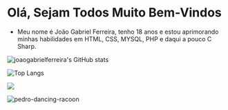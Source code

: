 # Olá, Sejam Todos Muito Bem-Vindos

* Meu nome é João Gabriel Ferreira, tenho 18 anos e estou aprimorando minhas habilidades em HTML, CSS, MYSQL, PHP e daqui a pouco C Sharp.

![joaogabrielferreira's GitHub stats](https://github-readme-stats.vercel.app/api?username=joaogabrielferreira&show_icons=true&theme=highcontrast)

![Top Langs](https://github-readme-stats.vercel.app/api/top-langs/?username=joaogabrielferreira&layout=compact&theme=highcontrast)

<a href="https://www.linkedin.com/in/jo%C3%A3o-ferreira-64b101316/" target="_blank"><img src="https://img.shields.io/badge/-LinkedIn-%230077B5?style=for-the-badge&logo=linkedin&logoColor=white" target="_blank"></a>

![pedro-dancing-racoon](https://github.com/joaogabrielferreira/joaogabrielferreira/assets/167240106/2c10b419-7e5c-449c-8dce-21be238dd098)
